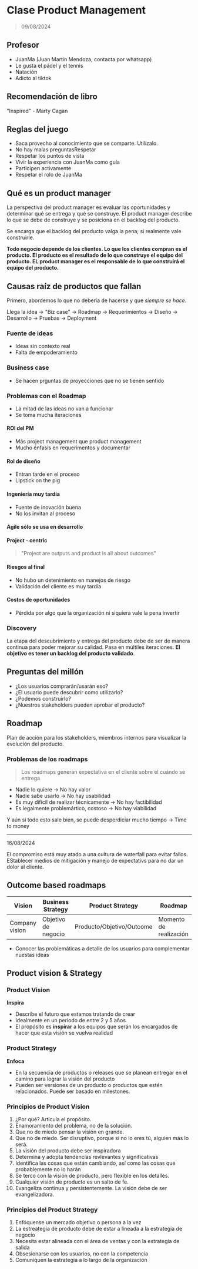 # Clase Product Management

> 09/08/2024

## Profesor

- JuanMa (Juan Martín Mendoza, contacta por whatsapp)
- Le gusta el pádel y el tennis
- Natación
- Adicto al tiktok

## Recomendación de libro

"Inspired" - Marty Cagan

## Reglas del juego

- Saca provecho al conocimiento que se comparte. Utilízalo.
- No hay malas preguntasRespetar
- Respetar los puntos de vista
- Vivir la experiencia con JuanMa como guía
- Participen activamente
- Respetar el rolo de JuanMa

## Qué es un product manager

La perspectiva del product manager es evaluar las oportunidades y determinar qué
se entrega y qué se construye. El product manager describe lo que se debe de
construye y se posiciona en el backlog del producto.

Se encarga que el backlog del producto valga la pena; si realmente vale construirle.

**Todo negocio depende de los clientes. Lo que los clientes compran es el
producto. El producto es el resultado de lo que construye el equipo del
producto. EL product manager es el responsable de lo que construirá
el equipo del producto.**

## Causas raíz de productos que fallan

Primero, abordemos lo que no debería de hacerse y que *siempre se hace*.

Llega la idea -> "Biz case" -> Roadmap -> Requerimientos -> Diseño
-> Desarrollo -> Pruebas -> Deployment

### Fuente de ideas

- Ideas sin contexto real
- Falta de empoderamiento

### Business case

- Se hacen prguntas de proyecciones que no se tienen sentido

### Problemas con el Roadmap

- La mitad de las ideas no van a funcionar
- Se toma mucha iteraciones

#### ROl del PM

- Más project management que product management
- Mucho énfasis en requerimentos y documentar

#### Rol de diseño

- Entran tarde en el proceso
- Lipstick on the pig

#### Ingeniería muy tardía

- Fuente de inovación buena
- No los invitan al proceso

#### Agile sólo se usa en desarrollo

#### Project - centric

> "Project are outputs and product is all about outcomes"

#### Riesgos al final

- No hubo un detenimiento en manejos de riesgo
- Validación del cliente es muy tardía

#### Costos de oportunidades

- Pérdida por algo que la organización ni siquiera vale la pena invertir

### Discovery

La etapa del descubrimiento y entrega del producto debe de ser de manera continua
para poder mejorar su calidad. Pasa en múltiles iteraciones.
**El objetivo es tener un backlog del producto validado**.

## Preguntas del millón

- ¿Los usuarios comprarán/usarán eso?
- ¿El usuario puede descubrir como utilizarlo?
- ¿Podemos construirlo?
- ¿Nuestros stakeholders pueden aprobar el producto?

## Roadmap

Plan de acción para los stakeholders, miembros internos para visualizar
la evolución del producto.

### Problemas de los roadmaps

> Los roadmaps generan expectativa en el cliente sobre el cuándo se entrega

- Nadie lo quiere -> No hay valor
- Nadie sabe usarlo -> No hay usabilidad
- Es muy difícil de realizar técnicamente -> No hay factibilidad
- Es legalmente problemártico, costoso -> No hay viabilidad

Y aún si todo esto sale bien, se puede desperdiciar mucho tiempo -> Time to money

---

16/08/2024

El compromiso está muy atado a una cultura de waterfall para evitar fallos. EStablecer medios de mitigación y manejo de expectativs para no dar un dolor al cliente.

## Outcome based roadmaps

| Vision | Business Strategy | Product Strategy | Roadmap |
| --------------- | --------------- | --------------- | --------------- |
| Company vision | Objetivo de negocio | Producto/Objetivo/Outcome | Momento de realización |

- Conocer las problemáticas a detalle de los usuarios para complementar nuestas ideas

## Product vision & Strategy

### Product Vision

**Inspira**

- Describe el futuro que estamos tratando de crear
- Idealmente en un periodo de entre 2 y 5 años
- El propósito es **inspirar** a los equipos que serán los encargados de hacer
que esta visión se vuelva realidad

### Product Strategy

**Enfoca**

- En la secuencia de productos o releases que se planean entregar en el camino
para lograr la visión del producto
- Pueden ser versiones de un producto o productos que estén relacionados. Puede
ser basado en milestones.

### Principios de Product Vision

1. ¿Por qué? Articula el propósito.
2. Enamoramiento del problema, no de la solución.
3. Que no de miedo pensar la visión en grande.
4. Que no de miedo. Ser disruptivo, porque si no lo eres tú, alguien más lo será.
5. La visión del producto debe ser inspiradora
6. Determina y adopta tendencias revlevantes y significativas
7. Identifica las cosas que están cambiando, así como las
cosas que probablemente no lo harán
8. Se terco con la visión de producto, pero flexible en los detalles.
9. Cualquier visión de producto es un salto de fe.
10. Evangeliza continua y persistentemente. La visión debe de ser evangelizadora.

### Principios del Product Strategy

1. Enfóquense un mercado objetivo o persona a la vez
2. La estreategia de producto debe de estar a lineada a la estrategia de negocio
3. Necesita estar alineada con el área de ventas y con la estrategia de salida
4. Obsesionarse con los usuarios, no con la competencia
5. Comuniquen la estrategia a lo largo de la organización

